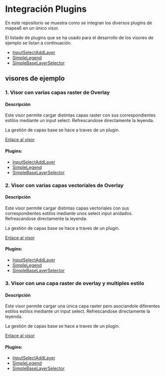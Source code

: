 # Integración Plugins
En este repositorio se muestra como se integran los diversos plugins de mapea6 en un único visor.

El listado de plugins que se ha usado para el desarrollo de los visores de ejemplo se listan a continuación.

- [InputSelectAddLayer](https://github.com/emiliopardo/inputselectaddlayer)
- [SimpleLegend](https://github.com/emiliopardo/simplelegend)
- [SimpleBaseLayerSelector](https://github.com/emiliopardo/simplebaselayerselector)


## visores de ejemplo

### 1. Visor con varias capas raster de Overlay ###  

#### Descripción ####
Este visor permite cargar distintas capas raster con sus correspondientes estilos mediante un input select. Refrescandose directamente la leyenda.

La gestión de capas base se hace a traves de un plugin.

[Enlace al visor](./visores/visor1/index.html)

#### Plugins: ####
- [InputSelectAddLayer](https://github.com/emiliopardo/inputselectaddlayer)
- [SimpleLegend](https://github.com/emiliopardo/simplelegend)
- [SimpleBaseLayerSelector](https://github.com/emiliopardo/simplebaselayerselector)

### 2. Visor con varias capas vectoriales de Overlay ###
#### Descripción ####
Este visor permite cargar distintas capas vectoriales con sus correspondientes estilos mediante unos select input anidados. Refrescandose directamente la leyenda.

La gestión de capas base se hace a traves de un plugin.

[Enlace al visor](./visores/visor2/index.html)
#### Plugins: ####
- [InputSelectAddLayer](https://github.com/emiliopardo/inputselectaddlayer)
- [SimpleLegend](https://github.com/emiliopardo/simplelegend)
- [SimpleBaseLayerSelector](https://github.com/emiliopardo/simplebaselayerselector)

### 3. Visor con una capa raster de overlay y multiples estilo  ###
#### Descripción ####
Este visor permite cargar una única capa raster pero asociandole diferentes estilos estilos mediante un input select. Refrescandose directamente la leyenda.

La gestión de capas base se hace a traves de un plugin.

[Enlace al visor](./visores/visor3/index.html)
#### Plugins: ####
- [InputSelectAddLayer](https://github.com/emiliopardo/inputselectaddlayer)
- [SimpleLegend](https://github.com/emiliopardo/simplelegend)
- [SimpleBaseLayerSelector](https://github.com/emiliopardo/simplebaselayerselector)